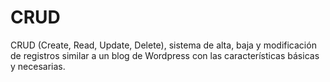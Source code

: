 # CRUD
CRUD (Create, Read, Update, Delete), sistema de alta, baja y modificación de registros similar a un blog de Wordpress con las características básicas y necesarias.
